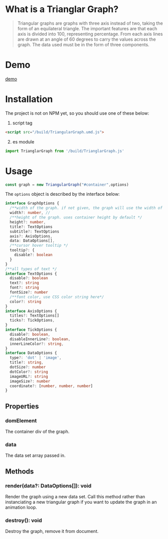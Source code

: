 # What is a Trianglar Graph?
> Triangular graphs are graphs with three axis instead of two, taking the form of an equilateral triangle. The important features are that each axis is divided into 100, representing percentage. From each axis lines are drawn at an angle of 60 degrees to carry the values across the graph. The data used must be in the form of three components. 

# Demo
[demo](https://insopitus.github.io/TriangularGraph/)

# Installation
The project is not on NPM yet, so you should use one of these below:
1. script tag
```html
<script src="/build/TriangularGraph.umd.js">
```
2. es module
```js
import TrianglarGraph from '/build/TrianglarGraph.js'
```

# Usage

```js
const graph = new TriangularGraph("#container",options)
```

The `options` object is described by the interface below:
```typescript
interface GraphOptions {
  /**width of the graph. if not given, the graph will use the width of the container div. */
  width?: number, //
  /**height of the graph. uses container height by default */
  height?: number,
  title?: TextOptions
  subtitle?: TextOptions
  axis?: AxisOptions,
  data: DataOptions[],
  /**cursor hover tooltip */
  tooltip?: {
    disable?: boolean
  }
}
/**all types of text */
interface TextOptions {
  disable?: boolean
  text?: string
  font?: string
  fontSize?: number
  /**font color, use CSS color string here*/
  color?: string
}
interface AxisOptions {
  titles?: TextOptions[]
  ticks?: TickOptions,
}
interface TickOptions {
  disable?: boolean,
  disableInnerLine?: boolean,
  innerLineColor?: string,
}
interface DataOptions {
  type?: 'dot' | 'image', 
  title?: string,
  dotSize?: number
  dotColor?: string
  imageURL?: string
  imageSize?: number
  coordinate?: [number, number, number]
}

```

## Properties

### domElement

The container div of the graph.

### data

The data set array passed in.

## Methods

### render(data?: DataOptions[]): void

Render the graph using a new data set. Call this method rather than instanciating a new triangular graph if you want to update the graph in an animation loop.

### destroy(): void

Destroy the graph, remove it from document.
